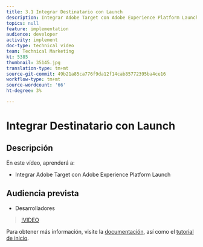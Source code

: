 ```yaml
---
title: 3.1 Integrar Destinatario con Launch
description: Integrar Adobe Target con Adobe Experience Platform Launch
topics: null
feature: implementation
audience: developer
activity: implement
doc-type: technical video
team: Technical Marketing
kt: 5385
thumbnail: 35145.jpg
translation-type: tm+mt
source-git-commit: 49b21a85ca776f9da12f14cab85772395ba4ce16
workflow-type: tm+mt
source-wordcount: '66'
ht-degree: 3%

---
```



# Integrar Destinatario con Launch

## Descripción

En este vídeo, aprenderá a:

* Integrar Adobe Target con Adobe Experience Platform Launch

## Audiencia prevista

* Desarrolladores

>[!VIDEO](https://video.tv.adobe.com/v/35145/?quality=12)

Para obtener más información, visite la [documentación](https://docs.adobe.com/content/help/en/target/using/implement-target/client-side/deploy-at-js/cmp-implementing-target-using-adobe-launch.html), así como el [tutorial de inicio](https://docs.adobe.com/content/help/en/experience-cloud/implementing-in-websites-with-launch/index.html).
